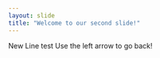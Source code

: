 ```yaml
---
layout: slide
title: "Welcome to our second slide!"
---
```

New Line test
Use the left arrow to go back!
